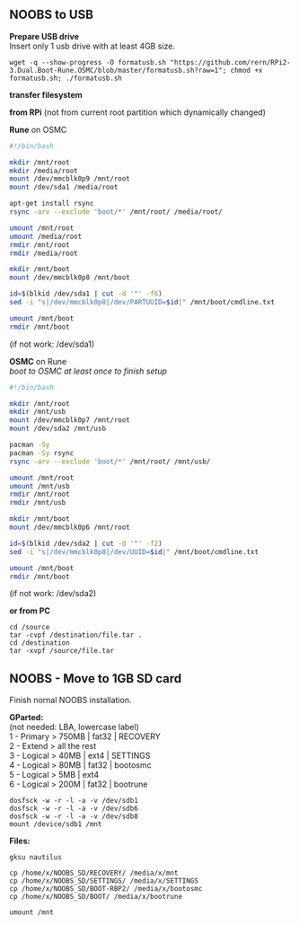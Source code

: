 NOOBS to USB
---
 
**Prepare USB drive**  
Insert only 1 usb drive with at least 4GB size.
```
wget -q --show-progress -O formatusb.sh "https://github.com/rern/RPi2-3.Dual.Boot-Rune.OSMC/blob/master/formatusb.sh?raw=1"; chmod +x formatusb.sh; ./formatusb.sh
```

**transfer filesystem**  

**from RPi** (not from current root partition which dynamically changed)  
	
**Rune** on OSMC
```bash
#!/bin/bash

mkdir /mnt/root
mkdir /media/root
mount /dev/mmcblk0p9 /mnt/root
mount /dev/sda1 /media/root

apt-get install rsync
rsync -arv --exclude 'boot/*' /mnt/root/ /media/root/ 

umount /mnt/root
umount /media/root
rmdir /mnt/root
rmdir /media/root

mkdir /mnt/boot
mount /dev/mmcblk0p8 /mnt/boot

id=$(blkid /dev/sda1 | cut -d '"' -f6)
sed -i "s|/dev/mmcblk0p8|/dev/PARTUUID=$id|" /mnt/boot/cmdline.txt

umount /mnt/boot
rmdir /mnt/boot
```
(if not work: /dev/sda1)  

**OSMC** on Rune  
_boot to OSMC at least once to finish setup_  
```bash
#!/bin/bash

mkdir /mnt/root
mkdir /mnt/usb
mount /dev/mmcblk0p7 /mnt/root
mount /dev/sda2 /mnt/usb

pacman -Sy
pacman -Sy rsync
rsync -arv --exclude 'boot/*' /mnt/root/ /mnt/usb/

umount /mnt/root
umount /mnt/usb
rmdir /mnt/root
rmdir /mnt/usb

mkdir /mnt/boot
mount /dev/mmcblk0p6 /mnt/root

id=$(blkid /dev/sda2 | cut -d '"' -f2)
sed -i "s|/dev/mmcblk0p8|/dev/UUID=$id|" /mnt/boot/cmdline.txt

umount /mnt/boot
rmdir /mnt/boot
```	
(if not work: /dev/sda2)  

**or from PC**
```
cd /source
tar -cvpf /destination/file.tar .
cd /destination
tar -xvpf /source/file.tar
```

NOOBS - Move to 1GB SD card
---
Finish nornal NOOBS installation.  

**GParted:**  
	(not needed: LBA, lowercase label)  
	1 - Primary > 750MB | fat32 | RECOVERY  
	2 - Extend > all the rest  
	3 - Logical > 40MB | ext4 | SETTINGS  
	4 - Logical > 80MB | fat32 | bootosmc  
	5 - Logical > 5MB | ext4  
	6 - Logical > 200M | fat32 | bootrune  

```
dosfsck -w -r -l -a -v /dev/sdb1
dosfsck -w -r -l -a -v /dev/sdb6
dosfsck -w -r -l -a -v /dev/sdb8
mount /device/sdb1 /mnt
```

**Files:**
```
gksu nautilus
```
```
cp /home/x/NOOBS_SD/RECOVERY/ /media/x/mnt
cp /home/x/NOOBS_SD/SETTINGS/ /media/x/SETTINGS
cp /home/x/NOOBS_SD/BOOT-RBP2/ /media/x/bootosmc
cp /home/x/NOOBS_SD/BOOT/ /media/x/bootrune
```
```
umount /mnt
```
